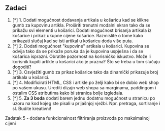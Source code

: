 ## Zadaci

1. [*] 1. Dodati mogućnost dodavanja artikala u košaricu kad se klikne gumb za kupovinu artikla. Proširiti trenutni modalni ekran tako da se prikažu svi elementi u košarici. Dodati mogućnost brisanja artikala iz košarice i prikaz ukupne cijene košarice. Razmislite o tome kako prikazati slučaj kad se isti artikal u košaricu doda više puta.
2. [*] 2. Dodati mogućnost "kupovine" artikala u košarici. Kupovina se odvija tako da se prikaže poruka da je kupovina uspješna i da se košarica isprazni. Obratite pozornost na korisničko iskustvo. Može li korisnik kupiti artikle u košarici ako je prazna? Što se treba u tom slučaju dogoditi?
3. [*] 3. Osvježiti gumb za prikaz košarice tako da dinamički prikazuje broj artikala u košarici.
4. [*] 4. Modificirati HTML, CSS i artikle po želji kako bi se dobio web shop po vašem ukusu. Urediti dizajn web shopa sa marginama, paddingom i ostalim CSS atributima kako bi stranica bolje izgledala.
5. [*] 5. **Za 3 boda** dodati barem jednu dodatnu mogućnost u stranicu po uzoru na kod kojeg ste pisali u prijašnjoj vježbi. Npr. pretraga, sortiranje i sl. Budite kreativni!

Zadatak 5 - dodana funkcionalnost filtriranja proizvoda po maksimalnoj cijeni